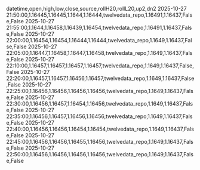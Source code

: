 datetime,open,high,low,close,source,rollH20,rollL20,up2,dn2
2025-10-27 21:50:00,1.16445,1.16445,1.1644,1.16444,twelvedata_repo,1.16491,1.16437,False,False
2025-10-27 21:55:00,1.1644,1.16458,1.16439,1.16454,twelvedata_repo,1.16491,1.16437,False,False
2025-10-27 22:00:00,1.16454,1.16454,1.16444,1.16444,twelvedata_repo,1.1649,1.16437,False,False
2025-10-27 22:05:00,1.16447,1.16458,1.16447,1.16458,twelvedata_repo,1.1649,1.16437,False,False
2025-10-27 22:10:00,1.16457,1.16457,1.16457,1.16457,twelvedata_repo,1.1649,1.16437,False,False
2025-10-27 22:20:00,1.16457,1.16457,1.16456,1.16457,twelvedata_repo,1.1649,1.16437,False,False
2025-10-27 22:25:00,1.16456,1.16456,1.16456,1.16456,twelvedata_repo,1.1649,1.16437,False,False
2025-10-27 22:30:00,1.16456,1.16457,1.16454,1.16456,twelvedata_repo,1.1649,1.16437,False,False
2025-10-27 22:35:00,1.16456,1.16457,1.16456,1.16456,twelvedata_repo,1.1649,1.16437,False,False
2025-10-27 22:40:00,1.16456,1.16456,1.16454,1.16454,twelvedata_repo,1.1649,1.16437,False,False
2025-10-27 22:45:00,1.16456,1.16456,1.16455,1.16456,twelvedata_repo,1.1649,1.16437,False,False
2025-10-27 22:50:00,1.16456,1.16456,1.16456,1.16456,twelvedata_repo,1.1649,1.16437,False,False
